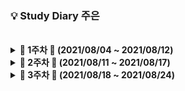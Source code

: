 ### 💡 Study Diary 주은

<br />

<details markdown="1">
<summary><strong> &#127804; 1주차 &#127804; (2021/08/04 ~ 2021/08/12)</strong></summary>
<br>
<br>

|     날짜     |                             내용                             | Repo| 정리글 |
| :----------: | :----------------------------------------------------------: | :----: | :----: |
| **8/4(수)** |                                                              |        | |
| **8/5(목)** |                                                              |        | |
| **8/6(금)** |                                                              |        | |
| **8/7(토)** |                                                              |        | |
| **8/8(일)** |                                                              |        | |
| **8/9(월)** |[[백준_1966_프린터큐](https://www.acmicpc.net/problem/1966)]   | [바로가기](https://github.com/Jueundev/Algorithm_Study_JAVA/blob/main/%EC%B5%9C%EC%A3%BC%EC%9D%80/Baekjoon/1966_%ED%94%84%EB%A6%B0%ED%84%B0%ED%81%90.java)| |
| **8/10(화)**|[[Programmers_LV1_체육복](https://programmers.co.kr/learn/courses/30/lessons/42862)] | [바로가기](https://github.com/Jueundev/Algorithm_Study_JAVA/blob/main/%EC%B5%9C%EC%A3%BC%EC%9D%80/Programmers/%ED%83%90%EC%9A%95%EB%B2%95(Greedy)/%EC%B2%B4%EC%9C%A1%EB%B3%B5.java)| |

<br>

</details>



<details markdown="1">
<summary><strong> &#127804; 2주차 &#127804; (2021/08/11 ~ 2021/08/17)</strong></summary>
<br>
<br>

|     날짜     |                             내용                             | 정리글 |
| :----------: | :----------------------------------------------------------: | :----: |
| **8/11(수)** |                                                              |        |
| **8/12(목)** |                                                              |        |
| **8/13(금)** |                                                              |        |
| **8/14(토)** |                                                              |        |
| **8/15(일)** |                                                              |        |
| **8/16(월)** |[[Programmers_LV1_키패드](https://programmers.co.kr/learn/courses/30/lessons/67256)] | [바로가기](https://github.com/Jueundev/Algorithm_Study_JAVA/blob/main/%EC%B5%9C%EC%A3%BC%EC%9D%80/Programmers/2020_%EC%B9%B4%EC%B9%B4%EC%98%A4%EC%9D%B8%ED%84%B4%EC%89%BD/%ED%82%A4%ED%8C%A8%EB%93%9C.java)|
| **8/17(화)** |[[백준_1874_스택수열](https://www.acmicpc.net/problem/1874)]   | [바로가기](https://github.com/Jueundev/Algorithm_Study_JAVA/blob/main/%EC%B5%9C%EC%A3%BC%EC%9D%80/Baekjoon/1874_%EC%8A%A4%ED%83%9D%EC%88%98%EC%97%B4.java)| |

<br>
</details>

<details markdown="1">
<summary><strong> &#127804; 3주차 &#127804; (2021/08/18 ~ 2021/08/24)</strong></summary>
<br>
<br>

|     날짜     |                             내용                             | 정리글 |
| :----------: | :----------------------------------------------------------: | :----: |
| **8/18(수)** |                                                              |        |
| **8/19(목)** |                                                              |        |
| **8/20(금)** |                                                              |        |
| **8/21(토)** |                                                              |        |
| **8/22(일)** |                                                              |        |
| **8/23(월)** |                                                              |        |
| **8/24(화)** |                                                              |        |

<br>

</details>
